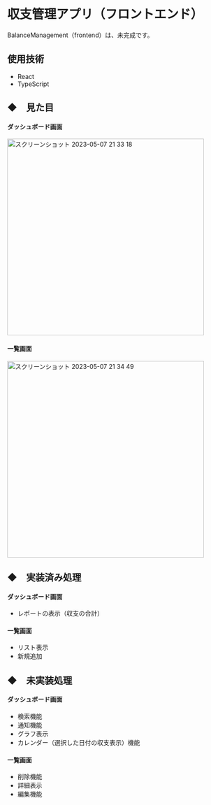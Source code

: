 # 収支管理アプリ（フロントエンド）
BalanceManagement（frontend）は、未完成です。

## 使用技術
- React
- TypeScript

## ◆　見た目
#### ダッシュボード画面
<img width="450" alt="スクリーンショット 2023-05-07 21 33 18" src="https://user-images.githubusercontent.com/46039732/236677891-04ee8375-8861-4864-8ebf-788c21d266ce.png">

#### 一覧画面
<img width="450" alt="スクリーンショット 2023-05-07 21 34 49" src="https://user-images.githubusercontent.com/46039732/236677947-a59d3dfa-8e0e-429d-9ff9-aef7fb7f7cdd.png">


## ◆　実装済み処理
#### ダッシュボード画面
- レポートの表示（収支の合計）
#### 一覧画面
- リスト表示
- 新規追加

## ◆　未実装処理
#### ダッシュボード画面
- 検索機能
- 通知機能
- グラフ表示
- カレンダー（選択した日付の収支表示）機能
#### 一覧画面
- 削除機能
- 詳細表示
- 編集機能

